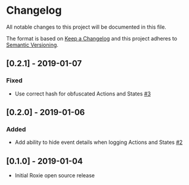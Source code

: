 # Changelog
All notable changes to this project will be documented in this file.

The format is based on [Keep a Changelog](http://keepachangelog.com/en/1.0.0/)
and this project adheres to [Semantic Versioning](http://semver.org/spec/v2.0.0.html).

## [0.2.1] - 2019-01-07
### Fixed
- Use correct hash for obfuscated Actions and States [#3](https://github.com/ww-tech/roxie/pull/3)

## [0.2.0] - 2019-01-06
### Added
- Add ability to hide event details when logging Actions and States [#2](https://github.com/ww-tech/roxie/pull/2)

## [0.1.0] - 2019-01-04
- Initial Roxie open source release

